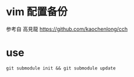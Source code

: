 # vim 配置备份
  参考自
    高見龍
    https://github.com/kaochenlong/cch
# use
  ```
  git submodule init && git submodule update
  
  ``` 
